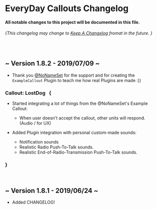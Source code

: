 # **EveryDay Callouts Changelog**




#### All notable changes to this project will be documented in this file.   
###### {This changelog may change to [Keep A Changelog](https://keepachangelog.com/en/1.0.0/) fromat in the future. }

<br />

## ~ Version 1.8.2 - 2019/07/09 ~

* Thank you [@NoNameSet](https://github.com/NoNameSet) for the support and for creating the `ExampleCallout` Plugin to teach me how real Plugins are made :))

### Callout: LostDog &nbsp; {

- Started integrating a lot of things from the @NoNameSet's Example Callout:
  - When user doesn't accept the callout, other units will respond. (Audio / for UX)
  
  
- Added Plugin integration with personal custom-made sounds: 
  - Notification sounds
  - Realistic Radio Push-To-Talk sounds.
  - Realistic End-of-Radio-Transmission Push-To-Talk sounds.

### **}**
<br /> 


## ~ Version 1.8.1 - 2019/06/24 ~

* Added CHANGELOG!

